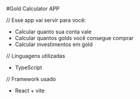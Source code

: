 #Gold Calculator APP

// Esse app vai servir para você:
  - Calcular quanto sua conta vale
  - Calcular quantos golds você consegue comprar
  - Calcular investimentos em gold

// Linguagens utilizadas
  - TypeScript

// Framework usado
  - React + vite